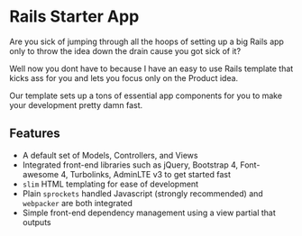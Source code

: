 # Rails Starter App

Are you sick of jumping through all the hoops of setting up a big Rails app only to throw the idea down the drain cause you got sick of it? 

Well now you dont have to because I have an easy to use Rails template that kicks ass for you and lets you focus only on the Product idea.

Our template sets up a tons of essential app components for you to make your development pretty damn fast.

## Features

- A default set of Models, Controllers, and Views
- Integrated front-end libraries such as jQuery, Bootstrap 4, Font-awesome 4, Turbolinks, AdminLTE v3 to get started fast
- `slim` HTML templating for ease of development
- Plain `sprockets` handled Javascript (strongly recommended) and `webpacker` are both integrated
- Simple front-end dependency management using a view partial that outputs <script> tags
- File uploads are handled by `active_storage` with both remote and local options configured
- Testing is setup with `minitest` and `capybara`
- Deployment is handled with `mina`. Capistrano was not chosen because it has an rough outdated eco-system.
- Zero-downtime restarts with `mina-ng-puma`
- Server Configuration Helpers for `monit`, `nginx example`, `https ssl example`, `logrotate`, `backup example` is ready for you
- ActionCable is disabled, you can enable it once you "actually" need it

## Usage

The following command creates a new app caled `rails_starter_app`

```
find_replace(){
  grep -rl --exclude-dir="\.git" --exclude"README.md" "$1" $3 | xargs sed -i "s/$1/$2/g"
}

find_replace RailsStarterApp YourAppName
find_replace rails_starter_app your_app_name
```

## Guides

* [Server Setup]()https://github.com/westonganger/rails_starter_app/blob/master/docs/server_setup.md
* [Deployment](https://github.com/westonganger/rails_starter_app/blob/master/docs/deploy.md)

## Credits

Created and maintained by [@westonganger](https://github.com/westonganger)
